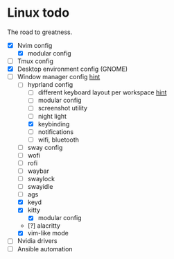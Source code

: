 # Linux todo

The road to greatness.

- [x] Nvim config
  - [x] modular config
- [ ] Tmux config
- [x] Desktop environment config (GNOME)
- [ ] Window manager config [hint](https://github.com/Aylur/dotfiles/tree/main)
  - [ ] hyprland config
    - [ ] different keyboard layout per workspace [hint](https://askubuntu.com/questions/655628/assign-default-keyboard-language-per-application)
    - [ ] modular config
    - [ ] screenshot utility
    - [ ] night light
    - [x] keybinding
    - [ ] notifications
    - [ ] wifi, bluetooth
  - [ ] sway config
  - [ ] wofi
  - [ ] rofi
  - [ ] waybar
  - [ ] swaylock
  - [ ] swayidle
  - [ ] ags
  - [x] keyd
  - [x] kitty
    - [x] modular config
  - [?] alacritty
  - [x] vim-like mode
- [ ] Nvidia drivers
- [ ] Ansible automation
